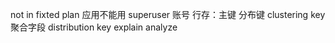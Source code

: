 not in 
fixted plan 
应用不能用 superuser 账号
行存：主键 分布键 clustering key
聚合字段 distribution  key
explain analyze 